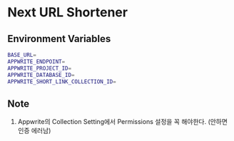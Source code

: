 # Next URL Shortener

## Environment Variables

```bash
BASE_URL=
APPWRITE_ENDPOINT=
APPWRITE_PROJECT_ID=
APPWRITE_DATABASE_ID=
APPWRITE_SHORT_LINK_COLLECTION_ID=
```

## Note

1. Appwrite의 Collection Setting에서 Permissions 설정을 꼭 해야한다. (안하면 인증 에러남)

